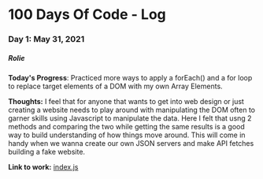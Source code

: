 # 100 Days Of Code - Log

### Day 1: May 31, 2021 
##### Rolie

**Today's Progress**: Practiced more ways to apply a forEach() and a for loop to replace target elements of a DOM with my own Array Elements.

**Thoughts:** I feel that for anyone that wants to get into web design or just creating a website needs to play around with manipulating the DOM often to garner skills using Javascript to manipulate the data. Here I felt that usng 2 methods and comparing the two while getting the same results is a good way to build understanding of how things move around. This will come in handy when we wanna create our own JSON servers and make API fetches building a fake website.

**Link to work:** [index.js](https://github.com/rroycehg/100-days-of-code.git)


